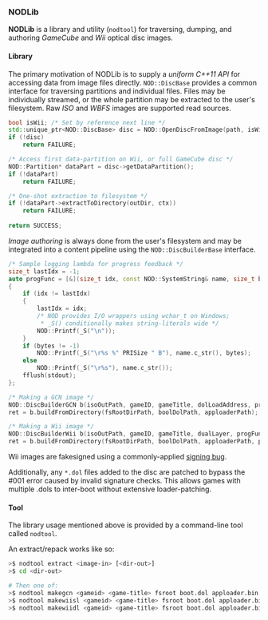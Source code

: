 ### NODLib

**NODLib** is a library and utility (`nodtool`) for traversing, dumping, and authoring 
*GameCube* and *Wii* optical disc images.

#### Library

The primary motivation of NODLib is to supply a *uniform C++11 API* for accessing data
from image files directly. `NOD::DiscBase` provides a common interface for traversing partitions
and individual files. Files may be individually streamed, or the whole partition may be extracted
to the user's filesystem. Raw *ISO* and *WBFS* images are supported read sources. 

```cpp
bool isWii; /* Set by reference next line */
std::unique_ptr<NOD::DiscBase> disc = NOD::OpenDiscFromImage(path, isWii);
if (!disc)
	return FAILURE;

/* Access first data-partition on Wii, or full GameCube disc */
NOD::Partition* dataPart = disc->getDataPartition();
if (!dataPart)
	return FAILURE;

/* One-shot extraction to filesystem */
if (!dataPart->extractToDirectory(outDir, ctx))
	return FAILURE;
	
return SUCCESS;
```

*Image authoring* is always done from the user's filesystem and may be integrated into
a content pipeline using the `NOD::DiscBuilderBase` interface.

```cpp
/* Sample logging lambda for progress feedback */
size_t lastIdx = -1;
auto progFunc = [&](size_t idx, const NOD::SystemString& name, size_t bytes)
{
	if (idx != lastIdx)
	{
		lastIdx = idx;
		/* NOD provides I/O wrappers using wchar_t on Windows; 
		 * _S() conditionally makes string-literals wide */
		NOD::Printf(_S("\n")); 
	}
	if (bytes != -1)
		NOD::Printf(_S("\r%s %" PRISize " B"), name.c_str(), bytes);
	else
		NOD::Printf(_S("\r%s"), name.c_str());
	fflush(stdout);
};

/* Making a GCN image */
NOD::DiscBuilderGCN b(isoOutPath, gameID, gameTitle, dolLoadAddress, progFunc);
ret = b.buildFromDirectory(fsRootDirPath, boolDolPath, apploaderPath);

/* Making a Wii image */
NOD::DiscBuilderWii b(isoOutPath, gameID, gameTitle, dualLayer, progFunc);
ret = b.buildFromDirectory(fsRootDirPath, boolDolPath, apploaderPath, partitionHeadPath);
```

Wii images are fakesigned using a commonly-applied [signing bug](http://wiibrew.org/wiki/Signing_bug).

Additionally, any `*.dol` files added to the disc are patched to bypass the #001 error caused by invalid signature checks.
This allows games with multiple .dols to inter-boot without extensive loader-patching.

#### Tool

The library usage mentioned above is provided by a command-line tool called `nodtool`.

An extract/repack works like so:

```sh
>$ nodtool extract <image-in> [<dir-out>]
>$ cd <dir-out>

# Then one of:
>$ nodtool makegcn <gameid> <game-title> fsroot boot.dol apploader.bin [<image-out>]
>$ nodtool makewiisl <gameid> <game-title> fsroot boot.dol apploader.bin partition_head.bin [<image-out>]
>$ nodtool makewiidl <gameid> <game-title> fsroot boot.dol apploader.bin partition_head.bin [<image-out>]
```
